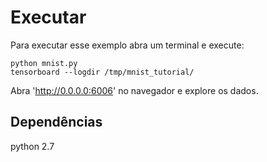# Executar
Para executar esse exemplo abra um terminal e execute:

```
python mnist.py
tensorboard --logdir /tmp/mnist_tutorial/
```

Abra 'http://0.0.0.0:6006' no navegador e explore os dados.

## Dependências
python 2.7
